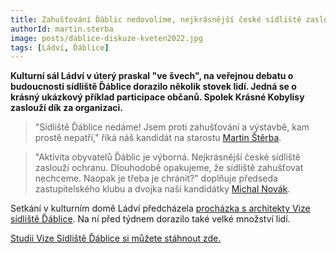 ```yaml
---
title: Zahušťování Ďáblic nedovolíme, nejkrásnější české sídliště zaslouží ochranu
authorId: martin.sterba
image: posts/dablice-diskuze-kveten2022.jpg
tags: [Ládví, Ďáblice]
---
```


**Kulturní sál Ládví v úterý praskal "ve švech", na veřejnou debatu o budoucnosti sídliště Ďáblice dorazilo několik stovek lidí. Jedná se o krásný ukázkový příklad participace občanů. Spolek Krásné Kobylisy zaslouží dík za organizaci.** 

>"Sídliště Ďáblice nedáme! Jsem proti zahušťování a výstavbě, kam prostě nepatří," říká náš kandidát na starostu [Martin Štěrba](http://praha8.pirati.cz/lide/martin-sterba.html). 

>"Aktivita obyvatelů Ďáblic je výborná. Nejkrásnější české sídliště zaslouží ochranu. Dlouhodobě opakujeme, že sídliště zahušťovat nechceme. Naopak je třeba je chránit?" doplňuje předseda zastupitelského klubu a dvojka naší kandidátky [Michal Novák](http://praha8.pirati.cz/lide/michal-novak.html). 

Setkání v kulturním domě Ládví předcházela [procházka s architekty Vize sídliště Ďáblice](https://praha8.pirati.cz/aktuality/prochazka-s-architekty-dablice.html). Na ní před týdnem dorazilo také velké množství lidí. 

[Studii Vize Sídliště Ďáblice si můžete stáhnout zde.](https://www.krasnekobylisy.cz/wp-content/uploads/2021/05/VIZE_SIDLISTE_DABLICE.pdf?fbclid=IwAR0zSCwMueJC4sZxH5zcVigca4_tNa9bH0XVahjpN-kIpzWttnwaPIsRYvY)
